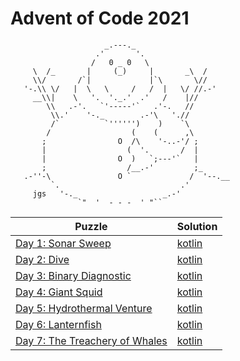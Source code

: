 # Advent of Code 2021

```
                     _.---._
                   .'       '.
                  /   0 _ 0   \
     \  /_       |     (_)     |       _\  /
     \\/       /`|             |`\       \//
   '-.\\ \/   |  \   \     /   /  |   \/ //.-'
     __\\|    \   '.  '._.'  .'   /    |//
        \\   .-'.   `'-----'`   .'-.   //
         \\.'    '-._        .-'\   './/
         /`          `'''''')    )    `\
        /                  (    (      ,\
       ;                O  /\    '-..-'/ ;
       |                  (  '.       /  |
       |                O  )   `;---'`   |
       ;                  /__.-'         ;_
   .-''-\               O `             /  '--.__
         `.                           .'
     jgs   '-._                   _.-'
               `"  '  - - -  ' "`` 
```

| Puzzle                                                                | Solution                                  |
|-----------------------------------------------------------------------|-------------------------------------------|
| [Day 1: Sonar Sweep](https://adventofcode.com/2021/day/1)             | [kotlin](./src/main/kotlin/day01/Day1.kt) |
| [Day 2: Dive](https://adventofcode.com/2021/day/2)                    | [kotlin](./src/main/kotlin/day02/Day2.kt) |
| [Day 3: Binary Diagnostic](https://adventofcode.com/2021/day/3)       | [kotlin](./src/main/kotlin/day03/Day3.kt) |
| [Day 4: Giant Squid](https://adventofcode.com/2021/day/4)             | [kotlin](./src/main/kotlin/day04/Day4.kt) |
| [Day 5: Hydrothermal Venture](https://adventofcode.com/2021/day/5)    | [kotlin](./src/main/kotlin/day05/Day5.kt) |
| [Day 6: Lanternfish](https://adventofcode.com/2021/day/6)             | [kotlin](./src/main/kotlin/day06/Day6.kt) |
 | [Day 7: The Treachery of Whales](https://adventofcode.com/2021/day/7) | [kotlin](./src/main/kotlin/day07/Day7.kt) |